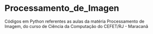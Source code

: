 # Processamento_de_Imagen
Códigos em Python referentes as aulas da matéria Processamento de Imagem, do curso de Ciência da Computação do CEFET/RJ - Maracanã
